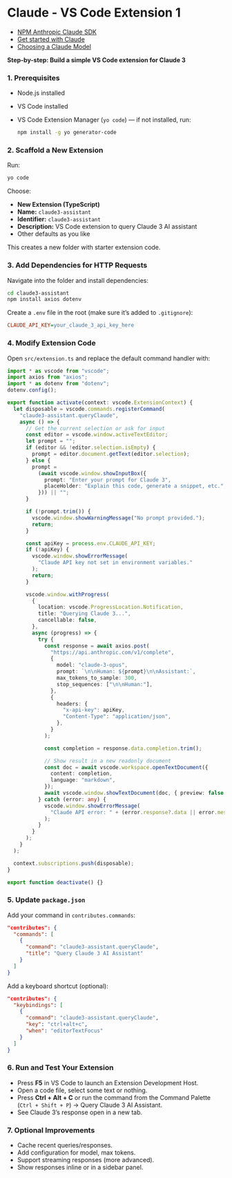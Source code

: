 # Claude - VS Code Extension 1

- [NPM Anthropic Claude SDK](https://www.npmjs.com/package/@anthropic-ai/sdk)
- [Get started with Claude](https://docs.anthropic.com/en/docs/get-started#install-the-sdk)
- [Choosing a Claude Model](https://docs.anthropic.com/en/docs/about-claude/models/choosing-a-model#choose-the-best-model-to-start-with)

**Step-by-step: Build a simple VS Code extension for Claude 3**

### 1. Prerequisites

- Node.js installed
- VS Code installed
- VS Code Extension Manager (`yo code`) — if not installed, run:

  ```bash
  npm install -g yo generator-code
  ```

### 2. Scaffold a New Extension

Run:

```bash
yo code
```

Choose:

- **New Extension (TypeScript)**
- **Name:** `claude3-assistant`
- **Identifier:** `claude3-assistant`
- **Description:** VS Code extension to query Claude 3 AI assistant
- Other defaults as you like

This creates a new folder with starter extension code.

### 3. Add Dependencies for HTTP Requests

Navigate into the folder and install dependencies:

```bash
cd claude3-assistant
npm install axios dotenv
```

Create a `.env` file in the root (make sure it’s added to `.gitignore`):

```ini
CLAUDE_API_KEY=your_claude_3_api_key_here
```

### 4. Modify Extension Code

Open `src/extension.ts` and replace the default command handler with:

```ts
import * as vscode from "vscode";
import axios from "axios";
import * as dotenv from "dotenv";
dotenv.config();

export function activate(context: vscode.ExtensionContext) {
  let disposable = vscode.commands.registerCommand(
    "claude3-assistant.queryClaude",
    async () => {
      // Get the current selection or ask for input
      const editor = vscode.window.activeTextEditor;
      let prompt = "";
      if (editor && !editor.selection.isEmpty) {
        prompt = editor.document.getText(editor.selection);
      } else {
        prompt =
          (await vscode.window.showInputBox({
            prompt: "Enter your prompt for Claude 3",
            placeHolder: "Explain this code, generate a snippet, etc.",
          })) || "";
      }

      if (!prompt.trim()) {
        vscode.window.showWarningMessage("No prompt provided.");
        return;
      }

      const apiKey = process.env.CLAUDE_API_KEY;
      if (!apiKey) {
        vscode.window.showErrorMessage(
          "Claude API key not set in environment variables."
        );
        return;
      }

      vscode.window.withProgress(
        {
          location: vscode.ProgressLocation.Notification,
          title: "Querying Claude 3...",
          cancellable: false,
        },
        async (progress) => {
          try {
            const response = await axios.post(
              "https://api.anthropic.com/v1/complete",
              {
                model: "claude-3-opus",
                prompt: `\n\nHuman: ${prompt}\n\nAssistant:`,
                max_tokens_to_sample: 300,
                stop_sequences: ["\n\nHuman:"],
              },
              {
                headers: {
                  "x-api-key": apiKey,
                  "Content-Type": "application/json",
                },
              }
            );

            const completion = response.data.completion.trim();

            // Show result in a new readonly document
            const doc = await vscode.workspace.openTextDocument({
              content: completion,
              language: "markdown",
            });
            await vscode.window.showTextDocument(doc, { preview: false });
          } catch (error: any) {
            vscode.window.showErrorMessage(
              "Claude API error: " + (error.response?.data || error.message)
            );
          }
        }
      );
    }
  );

  context.subscriptions.push(disposable);
}

export function deactivate() {}
```

### 5. Update `package.json`

Add your command in `contributes.commands`:

```json
"contributes": {
  "commands": [
    {
      "command": "claude3-assistant.queryClaude",
      "title": "Query Claude 3 AI Assistant"
    }
  ]
}
```

Add a keyboard shortcut (optional):

```json
"contributes": {
  "keybindings": [
    {
      "command": "claude3-assistant.queryClaude",
      "key": "ctrl+alt+c",
      "when": "editorTextFocus"
    }
  ]
}
```

### 6. Run and Test Your Extension

- Press **F5** in VS Code to launch an Extension Development Host.
- Open a code file, select some text or nothing.
- Press **Ctrl + Alt + C** or run the command from the Command Palette (`Ctrl + Shift + P`) → Query Claude 3 AI Assistant.
- See Claude 3’s response open in a new tab.

### 7. Optional Improvements

- Cache recent queries/responses.
- Add configuration for model, max tokens.
- Support streaming responses (more advanced).
- Show responses inline or in a sidebar panel.
